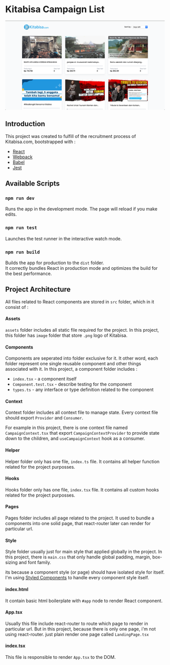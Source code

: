 # Kitabisa Campaign List

![Project screenshot](./docs/sample.png 'Project screenshot')

## Introduction
This project was created to fulfill of the recruitment process of Kitabisa.com, bootstrapped with : 
- [React](https://reactjs.org/)
- [Webpack](https://webpack.js.org/)
- [Babel](https://babeljs.io/)
- [Jest](https://jestjs.io/)

## Available Scripts

### `npm run dev`

Runs the app in the development mode. The page will reload if you make edits.

### `npm run test`

Launches the test runner in the interactive watch mode.

### `npm run build`

Builds the app for production to the `dist` folder.\
It correctly bundles React in production mode and optimizes the build for the best performance.

## Project Architecture
All files related to React components are stored in `src` folder, which in it consist of :

#### Assets
`assets` folder includes all static file required for the project. In this project, this folder has `image` folder that store `.png` logo of Kitabisa.

#### Components
Components are seperated into folder exclusive for it. It other word, each folder represent one single reusable component and other things associated with it. In this project, a component folder includes :
- `index.tsx` - a component itself
- `Component.test.tsx` - describe testing for the component
- `types.ts` - any interface or type definition related to the component

#### Context
Context folder includes all context file to manage state. Every context file should export `Provider` and `Consumer`. 

For example in this project, there is one context file named `CampaignContext.tsx` that export `CampaignContextProvider` to provide state down to the children, and `useCampaignContext` hook as a consumer.

#### Helper
Helper folder only has one file, `index.ts` file. It contains all helper function related for the project purposses.

#### Hooks
Hooks folder only has one file, `index.tsx` file. It contains all custom hooks related for the project purposses.

#### Pages
Pages folder includes all page related to the project. It used to bundle a components into one solid page, that react-router later can render for particular url. 

#### Style
Style folder usually just for main style that applied globally in the project. In this project, there is `main.css` that only handle global padding, margin, box-sizing and font family.

its because a component style (or page) should have isolated style for itself. I'm using [Styled Components](https://styled-components.com/) to handle every component style itself. 


#### index.html
It contain basic html boilerplate with `#app` node to render React component. 

#### App.tsx
Usually this file include react-router to route which page to render in particular url. But in this project, because there is only one page, i'm not using react-router. just plain render one page called `LandingPage.tsx`

#### index.tsx
This file is responsible to render `App.tsx` to the DOM.